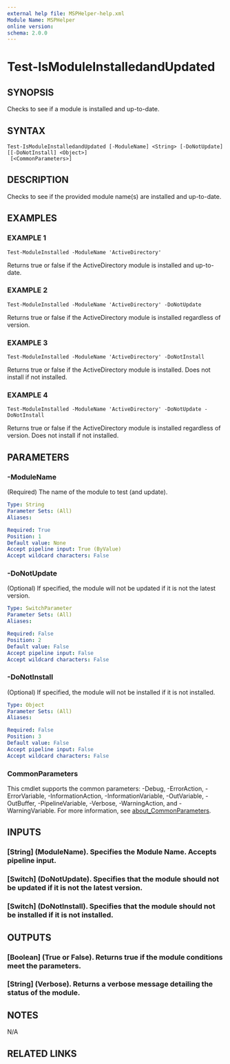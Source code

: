 ```yaml
---
external help file: MSPHelper-help.xml
Module Name: MSPHelper
online version:
schema: 2.0.0
---
```


# Test-IsModuleInstalledandUpdated

## SYNOPSIS
Checks to see if a module is installed and up-to-date.

## SYNTAX

```
Test-IsModuleInstalledandUpdated [-ModuleName] <String> [-DoNotUpdate] [[-DoNotInstall] <Object>]
 [<CommonParameters>]
```

## DESCRIPTION
Checks to see if the provided module name(s) are installed and up-to-date.

## EXAMPLES

### EXAMPLE 1
```
Test-ModuleInstalled -ModuleName 'ActiveDirectory'
```

Returns true or false if the ActiveDirectory module is installed and up-to-date.

### EXAMPLE 2
```
Test-ModuleInstalled -ModuleName 'ActiveDirectory' -DoNotUpdate
```

Returns true or false if the ActiveDirectory module is installed regardless of version.

### EXAMPLE 3
```
Test-ModuleInstalled -ModuleName 'ActiveDirectory' -DoNotInstall
```

Returns true or false if the ActiveDirectory module is installed.
Does not install if not installed.

### EXAMPLE 4
```
Test-ModuleInstalled -ModuleName 'ActiveDirectory' -DoNotUpdate -DoNotInstall
```

Returns true or false if the ActiveDirectory module is installed regardless of version.
Does not install if not installed.

## PARAMETERS

### -ModuleName
(Required) The name of the module to test (and update).

```yaml
Type: String
Parameter Sets: (All)
Aliases:

Required: True
Position: 1
Default value: None
Accept pipeline input: True (ByValue)
Accept wildcard characters: False
```

### -DoNotUpdate
(Optional) If specified, the module will not be updated if it is not the latest version.

```yaml
Type: SwitchParameter
Parameter Sets: (All)
Aliases:

Required: False
Position: 2
Default value: False
Accept pipeline input: False
Accept wildcard characters: False
```

### -DoNotInstall
(Optional) If specified, the module will not be installed if it is not installed.

```yaml
Type: Object
Parameter Sets: (All)
Aliases:

Required: False
Position: 3
Default value: False
Accept pipeline input: False
Accept wildcard characters: False
```

### CommonParameters
This cmdlet supports the common parameters: -Debug, -ErrorAction, -ErrorVariable, -InformationAction, -InformationVariable, -OutVariable, -OutBuffer, -PipelineVariable, -Verbose, -WarningAction, and -WarningVariable. For more information, see [about_CommonParameters](http://go.microsoft.com/fwlink/?LinkID=113216).

## INPUTS

### [String] (ModuleName). Specifies the Module Name. Accepts pipeline input.
### [Switch] (DoNotUpdate). Specifies that the module should not be updated if it is not the latest version.
### [Switch] (DoNotInstall). Specifies that the module should not be installed if it is not installed.
## OUTPUTS

### [Boolean] (True or False). Returns true if the module conditions meet the parameters.
### [String] (Verbose). Returns a verbose message detailing the status of the module.
## NOTES
N/A

## RELATED LINKS
